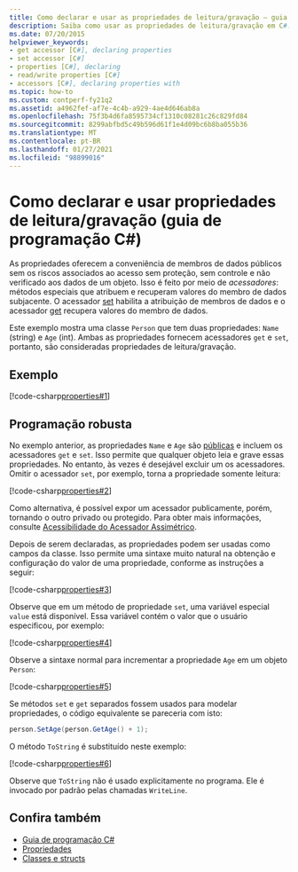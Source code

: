 ```yaml
---
title: Como declarar e usar as propriedades de leitura/gravação – guia de programação em C#
description: Saiba como usar as propriedades de leitura/gravação em C#. Este exemplo inclui duas propriedades, cada uma das quais tem acessadores get e Set, para que as propriedades sejam de leitura/gravação.
ms.date: 07/20/2015
helpviewer_keywords:
- get accessor [C#], declaring properties
- set accessor [C#]
- properties [C#], declaring
- read/write properties [C#]
- accessors [C#], declaring properties with
ms.topic: how-to
ms.custom: contperf-fy21q2
ms.assetid: a4962fef-af7e-4c4b-a929-4ae4d646ab8a
ms.openlocfilehash: 75f3b4d6fa8595734cf1310c08281c26c829fd84
ms.sourcegitcommit: 8299abfbd5c49b596d61f1e4d09bc6b8ba055b36
ms.translationtype: MT
ms.contentlocale: pt-BR
ms.lasthandoff: 01/27/2021
ms.locfileid: "98899016"
---
```

# <a name="how-to-declare-and-use-read-write-properties-c-programming-guide"></a>Como declarar e usar propriedades de leitura/gravação (guia de programação C#)

As propriedades oferecem a conveniência de membros de dados públicos sem os riscos associados ao acesso sem proteção, sem controle e não verificado aos dados de um objeto. Isso é feito por meio de *acessadores*: métodos especiais que atribuem e recuperam valores do membro de dados subjacente. O acessador [set](../../language-reference/keywords/set.md) habilita a atribuição de membros de dados e o acessador [get](../../language-reference/keywords/get.md) recupera valores do membro de dados.  
  
 Este exemplo mostra uma classe `Person` que tem duas propriedades: `Name` (string) e `Age` (int). Ambas as propriedades fornecem acessadores `get` e `set`, portanto, são consideradas propriedades de leitura/gravação.  
  
## <a name="example"></a>Exemplo  

 [!code-csharp[properties#1](snippets/how-to-declare-and-use-read-write-properties/Program.cs#1)]
  
## <a name="robust-programming"></a>Programação robusta  

 No exemplo anterior, as propriedades `Name` e `Age` são [públicas](../../language-reference/keywords/public.md) e incluem os acessadores `get` e `set`. Isso permite que qualquer objeto leia e grave essas propriedades. No entanto, às vezes é desejável excluir um os acessadores. Omitir o acessador `set`, por exemplo, torna a propriedade somente leitura:  
  
 [!code-csharp[properties#2](snippets/how-to-declare-and-use-read-write-properties/Program.cs#2)]
  
 Como alternativa, é possível expor um acessador publicamente, porém, tornando o outro privado ou protegido. Para obter mais informações, consulte [Acessibilidade do Acessador Assimétrico](./restricting-accessor-accessibility.md).  
  
 Depois de serem declaradas, as propriedades podem ser usadas como campos da classe. Isso permite uma sintaxe muito natural na obtenção e configuração do valor de uma propriedade, conforme as instruções a seguir:  
  
 [!code-csharp[properties#3](snippets/how-to-declare-and-use-read-write-properties/Program.cs#3)]
  
 Observe que em um método de propriedade `set`, uma variável especial `value` está disponível. Essa variável contém o valor que o usuário especificou, por exemplo:  
  
 [!code-csharp[properties#4](snippets/how-to-declare-and-use-read-write-properties/Program.cs#4)]
  
 Observe a sintaxe normal para incrementar a propriedade `Age` em um objeto `Person`:  
  
 [!code-csharp[properties#5](snippets/how-to-declare-and-use-read-write-properties/Program.cs#5)]
  
 Se métodos `set` e `get` separados fossem usados para modelar propriedades, o código equivalente se pareceria com isto:  
  
```csharp  
person.SetAge(person.GetAge() + 1);
```  
  
 O método `ToString` é substituído neste exemplo:  
  
 [!code-csharp[properties#6](snippets/how-to-declare-and-use-read-write-properties/Program.cs#6)]
  
 Observe que `ToString` não é usado explicitamente no programa. Ele é invocado por padrão pelas chamadas `WriteLine`.  
  
## <a name="see-also"></a>Confira também

- [Guia de programação C#](../index.md)
- [Propriedades](./properties.md)
- [Classes e structs](./index.md)
